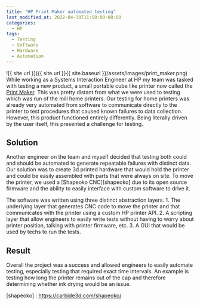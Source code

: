```yaml
---
title: "HP Print Maker automated testing"
last_modified_at: 2022-04-30T11:50:00-08:00
categories:
  - HP
tags:
  - Testing
  - Software
  - Hardware
  - Automation
---
```


![{ site.url }]({{ site.url }}{{ site.baseurl }}/assets/images/print_maker.png)
While working as a Systems Interaction Engineer at HP my team was tasked with testing a new product, a small portable cube like printer now called the [Print Maker][print-maker]. This was pretty distant from what we were used to testing which was run of the mill home printers. Our testing for home printers was already very automated from software to communicate directly to the printer to test procedures that caused known failures to data collection. However, this product functioned entirely differently. Being literally driven by the user itself, this presented a challenge for testing.

## Solution
Another engineer on the team and myself decided that testing both could and should be automated to generate repeatable failures with distinct data. Our solution was to create 3d printed hardware that would hold the printer and could be easily assembled with parts that were always on site. To move the printer, we used a [Shapeoko CNC][shapeoko] due to its open source firmware and the ability to easily interface with custom software to drive it.

The software was written using three distinct abstraction layers. 1. The underlying layer that generates CNC code to move the printer and that communicates with the printer using a custom HP printer API. 2. A scripting layer that allow engineers to easily write tests without having to worry about printer position, talking with printer firmware, etc. 3. A GUI that would be used by techs to run the tests.

## Result
Overall the project was a success and allowed engineers to easily automate testing, especially testing that required exact time intervals. An example is testing how long the printer remains out of the cap and therefore determining whether ink drying would be an issue.


[print-maker]: https://www.linkedin.com/pulse/print-anything-anywhere-chad-q-martin/
[shapeoko] : https://carbide3d.com/shapeoko/
